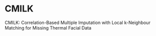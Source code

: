 # CMILK
CMILK: Correlation-Based Multiple Imputation with Local k-Neighbour Matching for Missing Thermal Facial Data
